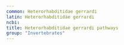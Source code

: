 ```yaml
---
common: Heterorhabditidae gerrardi
latin: Heterorhabditidae gerrardi
ncbi: 
title: Heterorhabditidae gerrardi pathways
group: "Invertebrates"
---
```

